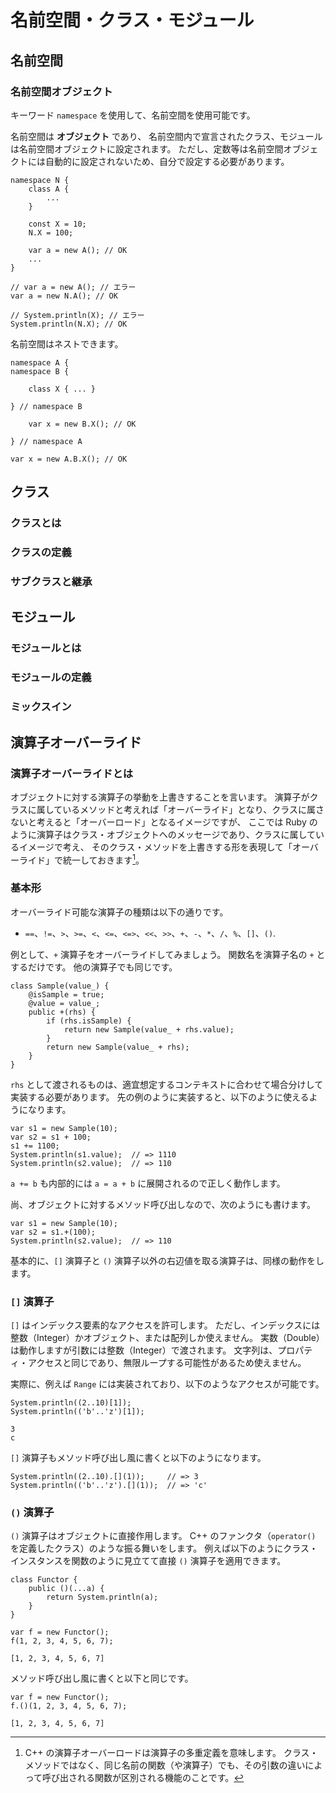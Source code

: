 
# 名前空間・クラス・モジュール
## 名前空間

### 名前空間オブジェクト

キーワード `namespace` を使用して、名前空間を使用可能です。

名前空間は **オブジェクト** であり、
名前空間内で宣言されたクラス、モジュールは名前空間オブジェクトに設定されます。
ただし、定数等は名前空間オブジェクトには自動的に設定されないため、自分で設定する必要があります。

```kinx
namespace N {
    class A {
        ...
    }

    const X = 10;
    N.X = 100;

    var a = new A(); // OK
    ...
}

// var a = new A(); // エラー
var a = new N.A(); // OK

// System.println(X); // エラー
System.println(N.X); // OK
```

名前空間はネストできます。

```kinx
namespace A {
namespace B {

    class X { ... }

} // namespace B

    var x = new B.X(); // OK

} // namespace A

var x = new A.B.X(); // OK
```

## クラス
### クラスとは
### クラスの定義
### サブクラスと継承

## モジュール
### モジュールとは
### モジュールの定義
### ミックスイン

## 演算子オーバーライド

### 演算子オーバーライドとは

オブジェクトに対する演算子の挙動を上書きすることを言います。
演算子がクラスに属しているメソッドと考えれば「オーバーライド」となり、クラスに属さないと考えると「オーバーロード」となるイメージですが、
ここでは Ruby のように演算子はクラス・オブジェクトへのメッセージであり、クラスに属しているイメージで考え、
そのクラス・メソッドを上書きする形を表現して「オーバーライド」で統一しておきます[^overload]。

[^overload]: C++ の演算子オーバーロードは演算子の多重定義を意味します。
クラス・メソッドではなく、同じ名前の関数（や演算子）でも、その引数の違いによって呼び出される関数が区別される機能のことです。

### 基本形

オーバーライド可能な演算子の種類は以下の通りです。

* `==`、`!=`、`>`、`>=`、`<`、`<=`、`<=>`、`<<`、`>>`、`+`、`-`、`*`、`/`、`%`、`[]`、`()`.

例として、`+` 演算子をオーバーライドしてみましょう。
関数名を演算子名の `+` とするだけです。
他の演算子でも同じです。

```kinx
class Sample(value_) {
    @isSample = true;
    @value = value_;
    public +(rhs) {
        if (rhs.isSample) {
            return new Sample(value_ + rhs.value);
        }
        return new Sample(value_ + rhs);
    }
}
```

`rhs` として渡されるものは、適宜想定するコンテキストに合わせて場合分けして実装する必要があります。
先の例のように実装すると、以下のように使えるようになります。

```kinx
var s1 = new Sample(10);
var s2 = s1 + 100;
s1 += 1100;
System.println(s1.value);  // => 1110
System.println(s2.value);  // => 110
```

`a += b` も内部的には `a = a + b` に展開されるので正しく動作します。

尚、オブジェクトに対するメソッド呼び出しなので、次のようにも書けます。

```kinx
var s1 = new Sample(10);
var s2 = s1.+(100);
System.println(s2.value);  // => 110
```

基本的に、`[]` 演算子と `()` 演算子以外の右辺値を取る演算子は、同様の動作をします。

### `[]` 演算子

`[]` はインデックス要素的なアクセスを許可します。
ただし、インデックスには整数（Integer）かオブジェクト、または配列しか使えません。
実数（Double）は動作しますが引数には整数（Integer）で渡されます。
文字列は、プロパティ・アクセスと同じであり、無限ループする可能性があるため使えません。

実際に、例えば `Range` には実装されており、以下のようなアクセスが可能です。

```kinx
System.println((2..10)[1]);
System.println(('b'..'z')[1]);
```

```console
3
c
```

`[]` 演算子もメソッド呼び出し風に書くと以下のようになります。

```kinx
System.println((2..10).[](1));     // => 3
System.println(('b'..'z').[](1));  // => 'c'
```

### `()` 演算子

`()` 演算子はオブジェクトに直接作用します。
C++ のファンクタ（`operator()` を定義したクラス）のような振る舞いをします。
例えば以下のようにクラス・インスタンスを関数のように見立てて直接 `()` 演算子を適用できます。

```kinx
class Functor {
    public ()(...a) {
        return System.println(a);
    }
}

var f = new Functor();
f(1, 2, 3, 4, 5, 6, 7);
```

```console
[1, 2, 3, 4, 5, 6, 7]
```

メソッド呼び出し風に書くと以下と同じです。

```kinx
var f = new Functor();
f.()(1, 2, 3, 4, 5, 6, 7);
```

```console
[1, 2, 3, 4, 5, 6, 7]
```

